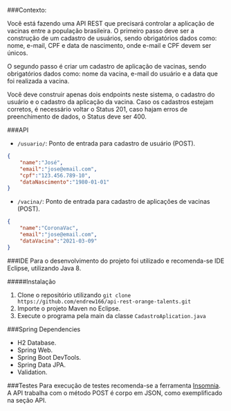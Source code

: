 ###Contexto:

Você está fazendo uma API REST que precisará controlar a aplicação de vacinas entre a população brasileira. O primeiro passo deve ser a construção de um cadastro de usuários, sendo obrigatórios dados como: nome, e-mail, CPF e data de nascimento, onde e-mail e CPF devem ser únicos.

O segundo passo é criar um cadastro de aplicação de vacinas, sendo obrigatórios dados como: nome da vacina, e-mail do usuário e a data que foi realizada a vacina.

Você deve construir apenas dois endpoints neste sistema, o cadastro do usuário e o cadastro da aplicação da vacina. Caso os cadastros estejam corretos, é necessário voltar o Status 201, caso hajam erros de preenchimento de dados, o Status deve ser 400.

###API
- `/usuario/`: Ponto de entrada para cadastro de usuário (POST).
```json
{
	"name":"José",
	"email":"jose@email.com",
	"cpf":"123.456.789-10",
	"dataNascimento":"1980-01-01"
}
```
- `/vacina/`: Ponto de entrada para cadastro de aplicações de vacinas (POST).
```json
{
	"name":"CoronaVac",
	"email":"jose@email.com",
	"dataVacina":"2021-03-09"
}
```

###IDE
Para o desenvolvimento do projeto foi utilizado e recomenda-se IDE Eclipse, utilizando Java 8.

#####Instalação 
1. Clone o repositório utilizando `git clone https://github.com/endrew166/api-rest-orange-talents.git` 
2. Importe o projeto Maven no Eclipse.
3. Execute o programa pela main da classe `CadastroAplication.java`

###Spring Dependencies
- H2 Database.
- Spring Web.
- Spring Boot DevTools.
- Spring Data JPA.
- Validation.

###Testes
Para execução de testes recomenda-se a ferramenta [Insomnia](https://insomnia.rest/ "Insomnia"). A API trabalha com o método POST é corpo em JSON, como exemplificado na seção API. 
